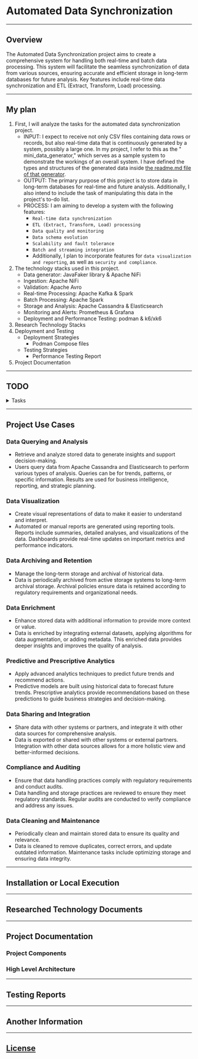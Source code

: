 # Automated Data Synchronization

---

## Overview

The Automated Data Synchronization project aims to create a comprehensive system for handling both real-time and batch
data processing. This system will facilitate the seamless synchronization of data from various sources, ensuring
accurate and efficient storage in long-term databases for future analysis. Key features include real-time data
synchronization and ETL (Extract, Transform, Load) processing.

---

## My plan

1. First, I will analyze the tasks for the automated data synchronization project.
    - INPUT: I expect to receive not only CSV files containing data rows or records, but also real-time data that is
      continuously generated by a system, possibly a large one. In my project, I refer to this as the "
      mini_data_generator," which serves as a sample system to demonstrate the workings of an overall system. I have
      defined the types and structures of the generated data
      inside [the readme.md file of that generator](./data-generator/readme.md).
    - OUTPUT: The primary purpose of this project is to store data in long-term databases for real-time and future
      analysis. Additionally, I also intend to include the task of manipulating this data in the project's to-do list.
    - PROCESS: I am aiming to develop a system with the following features:
        - `Real-time data synchronization`
        - `ETL (Extract, Transform, Load) processing`
        - `Data quality and monitoring`
        - `Data schema evolution`
        - `Scalability and fault tolerance`
        - `Batch and streaming integration`
        - Additionally, I plan to incorporate features for `data visualization and reporting`, as well as
          `security and compliance`.
2. The technology stacks used in this project.
    - Data generator: JavaFaker library & Apache NiFi
    - Ingestion: Apache NiFi
    - Validation: Apache Avro
    - Real-time Processing: Apache Kafka & Spark
    - Batch Processing: Apache Spark
    - Storage and Analysis: Apache Cassandra & Elasticsearch
    - Monitoring and Alerts: Prometheus & Grafana
    - Deployment and Performance Testing: podman & k6/xk6
3. Research Technology Stacks
4. Deployment and Testing
    - Deployment Strategies
        - Podman Compose files
    - Testing Strategies
        - Performance Testing Report
5. Project Documentation

---

## TODO

<details>
 <summary>Tasks</summary>

- [x] `dsa-000`: Init Project with readme, module & folder structures, etc.
- [ ] `dsa-001`: Readme & Document Update job
- [ ] `dsa-002`: Data Generator Design
- [ ] `dsa-003`: Data Synchronization Deign
- [ ] `dsa-004`: Data Check Design
- [ ] `dsa-005`: Config Central Design
- [ ] `dsa-006`: Gateway Design

</details>



---

## Project Use Cases

### Data Querying and Analysis

- Retrieve and analyze stored data to generate insights and support decision-making.
- Users query data from Apache Cassandra and Elasticsearch to perform various types of analysis. Queries can be for
  trends, patterns, or specific information. Results are used for business intelligence, reporting, and strategic
  planning.

### Data Visualization

- Create visual representations of data to make it easier to understand and interpret.
- Automated or manual reports are generated using reporting tools. Reports include summaries, detailed analyses, and
  visualizations of the data. Dashboards provide real-time updates on important metrics and performance indicators.

### Data Archiving and Retention

- Manage the long-term storage and archival of historical data.
- Data is periodically archived from active storage systems to long-term archival storage. Archival policies ensure data
  is retained according to regulatory requirements and organizational needs.

### Data Enrichment

- Enhance stored data with additional information to provide more context or value.
- Data is enriched by integrating external datasets, applying algorithms for data augmentation, or adding metadata. This
  enriched data provides deeper insights and improves the quality of analysis.

### Predictive and Prescriptive Analytics

- Apply advanced analytics techniques to predict future trends and recommend actions.
- Predictive models are built using historical data to forecast future trends. Prescriptive analytics provide
  recommendations based on these predictions to guide business strategies and decision-making.

### Data Sharing and Integration

- Share data with other systems or partners, and integrate it with other data sources for comprehensive analysis.
- Data is exported or shared with other systems or external partners. Integration with other data sources allows for a
  more holistic view and better-informed decisions.

### Compliance and Auditing

- Ensure that data handling practices comply with regulatory requirements and conduct audits.
- Data handling and storage practices are reviewed to ensure they meet regulatory standards. Regular audits are
  conducted to verify compliance and address any issues.

### Data Cleaning and Maintenance

- Periodically clean and maintain stored data to ensure its quality and relevance.
- Data is cleaned to remove duplicates, correct errors, and update outdated information. Maintenance tasks include
  optimizing storage and ensuring data integrity.

---

## Installation or Local Execution

---

## Researched Technology Documents

---

## Project Documentation

### Project Components

### High Level Architecture

---

## Testing Reports

---

## Another Information

---

## [License](LICENSE)


